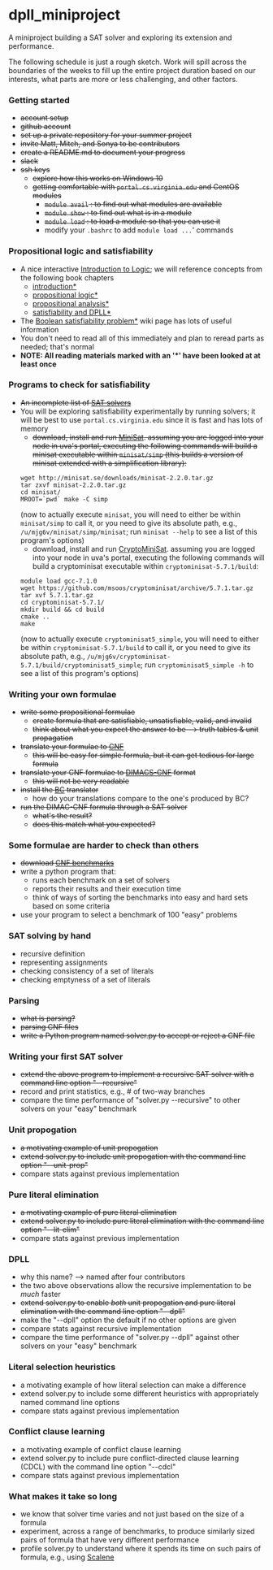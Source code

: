 # dpll_miniproject
A miniproject building a SAT solver and exploring its extension and performance.

The following schedule is just a rough sketch.  Work will spill across the boundaries of the weeks to fill up the entire project duration based on our interests, what parts are more or less challenging, and other factors.  

### Getting started
   - ~~account setup~~  
   - ~~github account~~  
   - ~~set up a private repository for your summer project~~   
   - ~~invite Matt, Mitch, and Sonya to be contributors~~   
   - ~~create a README.md to document your progress~~ 
   - ~~slack~~
 - ~~ssh keys~~   
   - ~~explore how this works on Windows 10~~
   - ~~getting comfortable with `portal.cs.virginia.edu` and CentOS modules~~
     - ~~`module avail` : to find out what modules are available~~
     - ~~`module show` : to find out what is in a module~~
     - ~~`module load` : to load a module so that you can use it~~
     - modify your `.bashrc` to add `module load ...`' commands

### Propositional logic and satisfiability
   - A nice interactive [Introduction to Logic](http://intrologic.stanford.edu/public/index.php); we will reference concepts from the following book chapters 
     - [introduction*](http://intrologic.stanford.edu/chapters/chapter_01.html) 
     - [propositional logic*](http://intrologic.stanford.edu/chapters/chapter_02.html) 
     - [propositional analysis*](http://intrologic.stanford.edu/chapters/chapter_03.html) 
     - [satisfiability and DPLL*](http://intrologic.stanford.edu/extras/satisfiability.html) 
   - The [Boolean satisfiability problem*](https://en.wikipedia.org/wiki/Boolean_satisfiability_problem) wiki page has lots of useful information
   - You don't need to read all of this immediately and plan to reread parts as needed; that's normal 
   -  **NOTE: All reading materials marked with an '*' have been looked at at least once**

### Programs to check for satisfiability
   - ~~An incomplete list of [SAT solvers](https://en.wikipedia.org/wiki/Boolean_satisfiability_problem#Offline_SAT_solvers)~~
   - You will be exploring satisfiability experimentally by running solvers; it will be best to use `portal.cs.virginia.edu` since it is fast and has lots of memory 
     - ~~download, install and run [MiniSat](http://minisat.se/). assuming you are logged into your node in uva's portal, executing the following commands will build a minisat executable within `minisat/simp` (this builds a version of minisat extended with a simplification library):~~
     ```
     wget http://minisat.se/downloads/minisat-2.2.0.tar.gz
     tar zxvf minisat-2.2.0.tar.gz
     cd minisat/
     MROOT=`pwd` make -C simp
     ```
     (now to actually execute `minisat`, you will need to either be within `minisat/simp` to call it, or you need to give its absolute path, e.g., `/u/mjg6v/minisat/simp/minisat`; run `minisat --help` to see a list of this program's options)
     - download, install and run [CryptoMiniSat](https://msoos.github.io/cryptominisat_web/). assuming you are logged into your node in uva's portal, executing the following commands will build a cryptominisat executable within `cryptominisat-5.7.1/build`:
     ```
     module load gcc-7.1.0
     wget https://github.com/msoos/cryptominisat/archive/5.7.1.tar.gz
     tar xvf 5.7.1.tar.gz
     cd cryptominisat-5.7.1/
     mkdir build && cd build
     cmake ..
     make
     ```
     (now to actually execute `cryptominisat5_simple`, you will need to either be within `cryptominisat-5.7.1/build` to call it, or you need to give its absolute path, e.g., `/u/mjg6v/cryptominisat-5.7.1/build/cryptominisat5_simple`; run `cryptominisat5_simple -h` to see a list of this program's options)

### Writing your own formulae 
- ~~write some propositional formulae~~
  - ~~create formula that are satisfiable, unsatisfiable, valid, and invalid~~
  - ~~think about what you expect the answer to be --> truth tables & unit propagation~~
- ~~translate your formulae to [CNF](https://en.wikipedia.org/wiki/Conjunctive_normal_form)~~
  - ~~this will be easy for simple formula, but it can get tedious for large formula~~
- ~~translate your CNF formulae to [DIMACS-CNF](https://en.wikipedia.org/wiki/Boolean_satisfiability_problem#SAT_problem_format) format~~
  - ~~this will not be very readable~~
- ~~install the [BC](http://users.ics.aalto.fi/tjunttil/bcsat/) translator~~
  - how do your translations compare to the one's produced by BC?
- ~~run the DIMAC-CNF formula through a SAT solver~~
  - ~~what's the result?~~
  - ~~does this match what you expected?~~

### Some formulae are harder to check than others
- ~~download [CNF benchmarks](http://sat-race-2019.ciirc.cvut.cz/index.php?cat=downloads)~~  
- write a python program that: 
  - runs each benchmark on a set of solvers
  - reports their results and their execution time
  - think of ways of sorting the benchmarks into easy and hard sets based on some criteria
- use your program to select a benchmark of 100 "easy" problems

### SAT solving by hand
- recursive definition
- representing assignments
- checking consistency of a set of literals
- checking emptyness of a set of literals

### Parsing
- ~~what is parsing?~~
- ~~parsing CNF files~~
- ~~write a Python program named solver.py to accept or reject a CNF file~~

### Writing your first SAT solver
- ~~extend the above program to implement a recursive SAT solver with a command line option "--recursive"~~ 
- record and print statistics, e.g., # of two-way branches
- compare the time performance of "solver.py --recursive" to other solvers on your "easy" benchmark

### Unit propogation
- ~~a motivating example of unit propogation~~
- ~~extend solver.py to include unit propogation with the command line option "--unit-prop"~~   
- compare stats against previous implementation

### Pure literal elimination
- ~~a motivating example of pure literal elimination~~   
- ~~extend solver.py to include pure literal elimination with the command line option "--lit-elim"~~  
- compare stats against previous implementation

### DPLL
- why this name? --> named after four contributors
- the two above observations allow the recursive implementation to be *much* faster
- ~~extend solver.py to enable *both* unit propogation and pure literal elimination with the command line option "--dpll"~~   
- make the "--dpll" option the default if no other options are given
- compare stats against recursive implementation
- compare the time performance of "solver.py --dpll" against other solvers on your "easy" benchmark

### Literal selection heuristics
- a motivating example of how literal selection can make a difference
- extend solver.py to include some different heuristics with appropriately named command line options
- compare stats against previous implementation

### Conflict clause learning
- a motivating example of conflict clause learning
- extend solver.py to include pure conflict-directed clause learning (CDCL) with the command line option "--cdcl"
- compare stats against previous implementation

### What makes it take so long
- we know that solver time varies and not just based on the size of a formula
- experiment, across a range of benchmarks, to produce similarly sized pairs of formula that have very different performance
- profile solver.py to understand where it spends its time on such pairs of formula, e.g., using [Scalene](https://github.com/emeryberger/scalene)

